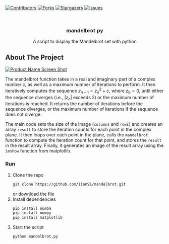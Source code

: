 
[![Contributors][contributors-shield]][contributors-url]
[![Forks][forks-shield]][forks-url]
[![Stargazers][stars-shield]][stars-url]
[![Issues][issues-shield]][issues-url]



<!-- PROJECT LOGO -->
<br />
<p align="center">

  <h3 align="center">mandelbrot.py</h3>

  <p align="center">
    A script to display the Mandelbrot set with python
  </p>
</p>






<!-- ABOUT THE PROJECT -->
## About The Project

[![Product Name Screen Shot][product-screenshot]](https://ara-systems.net)

The mandelbrot function takes in a real and imaginary part of a complex number c, as well as a maximum number of iterations to perform. It then iteratively computes the sequence $z_{n+1} = z_{n}^2 + c$, where $z_0 = 0$, until either the sequence diverges (i.e., $|z_n|$ exceeds $2$) or the maximum number of iterations is reached. It returns the number of iterations before the sequence diverges, or the maximum number of iterations if the sequence does not diverge.

The main code sets the size of the image (`columns` and `rows`) and creates an array `result` to store the iteration counts for each point in the complex plane. It then loops over each point in the plane, calls the `mandelbrot` function to compute the iteration count for that point, and stores the `result` in the result array. Finally, it generates an image of the result array using the `imshow` function from matplotlib.
### Run

1. Clone the repo
   ```sh
   git clone https://github.com/iion91/mandelbrot.git
   ```
   or download the file
2. Install dependencies
   ```sh
   pip install numba
   pip install numpy
   pip install matplotlib
   ```
3. Start the script 
   ```cmd
   python mandelbrot.py
   ```






[product-screenshot]: images/screenshot.png
[contributors-shield]: https://img.shields.io/github/contributors/iion91/mandelbrot.svg?style=for-the-badge
[contributors-url]: https://github.com/iion91/mandelbrot/graphs/contributors
[forks-shield]: https://img.shields.io/github/forks/iion91/mandelbrot.svg?style=for-the-badge
[forks-url]: https://github.com/iion91/mandelbrot/network/members
[stars-shield]: https://img.shields.io/github/stars/iion91/mandelbrot.svg?style=for-the-badge
[stars-url]: https://github.com/iion91/mandelbrot/stargazers
[issues-shield]: https://img.shields.io/github/issues/iion91/mandelbrot.svg?style=for-the-badge
[issues-url]:  https://github.com/iion91/mandelbrot/issues
[license-shield]: https://img.shields.io/github/license/iion91/mandelbrot.svg?style=for-the-badge
[license-url]:  https://github.com/iion91/mandelbrot/blob/master/LICENSE.txt
